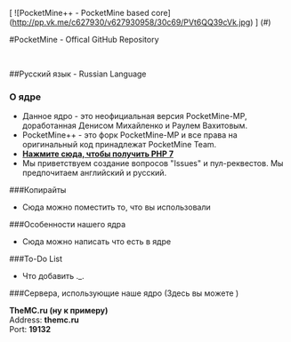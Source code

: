 [
![PocketMine++ - PocketMine based core]
(http://pp.vk.me/c627930/v627930958/30c69/PVt6QQ39cVk.jpg)
]
(#)

#PocketMine - Offical GitHub Repository


<br>

##Русский язык - Russian Language

### О ядре

* Данное ядро - это неофициальная версия PocketMine-MP, доработанная Денисом Михайленко и Раулем Вахитовым.
* PocketMine++ - это форк PocketMine-MP и все права на оригинальный код принадлежат PocketMine Team.
* [**Нажмите сюда, чтобы получить PHP 7**](https://github.com/iTXTech/PHP-Genisys/tree/master/php7)
* Мы приветствуем создание вопросов "Issues" и пул-реквестов. Мы предпочитаем английский и русский.

###Копирайты
* Сюда можно поместить то, что вы использовали

###Особенности нашего ядра
* Сюда можно написать что есть в ядре

###To-Do List
* Что добавить ._.

###Сервера, использующие наше ядро
(Здесь вы можете )

**TheMC.ru (ну к примеру)**<br>
Address: **themc.ru**<br>
Port: **19132**


<br><br>
